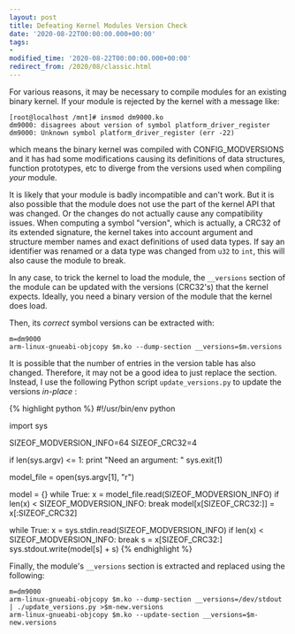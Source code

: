 ```yaml
---
layout: post
title: Defeating Kernel Modules Version Check
date: '2020-08-22T00:00:00.000+00:00'
tags:
- 
modified_time: '2020-08-22T00:00:00.000+00:00'
redirect_from: /2020/08/classic.html
---
```


For various reasons, it may be necessary to compile modules for an existing binary kernel.
If your module is rejected by the kernel with a message like:

~~~
[root@localhost /mnt]# insmod dm9000.ko
dm9000: disagrees about version of symbol platform_driver_register
dm9000: Unknown symbol platform_driver_register (err -22)
~~~

which means the binary kernel was compiled with CONFIG_MODVERSIONS and it has had some modifications causing its definitions of data structures, function prototypes, etc to diverge from the versions used when compiling  _your_  module.

It is likely that your module is badly incompatible and can't work. But it is also possible that the module
does not use the part of the kernel API that was changed. Or the changes do not actually cause any compatibility issues.
When computing a symbol "version", which is actually, a CRC32
of its extended signature, the kernel takes into account argument and structure member names and exact definitions of 
used data types. If say an identifier was renamed or a data type was changed from `u32` to `int`, this will also cause 
the module to break. 

In any case, to trick the kernel to load the module, the `__versions` section of the module can be updated with the versions (CRC32's) that the kernel expects. Ideally, you need a binary version of the module that the kernel does load.

Then, its  _correct_  symbol versions can be extracted with:

~~~
m=dm9000
arm-linux-gnueabi-objcopy $m.ko --dump-section __versions=$m.versions
~~~

It is possible that the number of entries in the version table has also changed. Therefore, it may not be a good idea to just replace the section. Instead, I use the following Python script `update_versions.py` to update the versions  _in-place_ :

{% highlight python %}
#!/usr/bin/env python

import sys

SIZEOF_MODVERSION_INFO=64
SIZEOF_CRC32=4

if len(sys.argv) <= 1:
	print "Need an argument: <model-file>"
	sys.exit(1)

model_file = open(sys.argv[1], "r")

model = {}
while True:
	x = model_file.read(SIZEOF_MODVERSION_INFO)
	if len(x) < SIZEOF_MODVERSION_INFO:
		break
	model[x[SIZEOF_CRC32:]] = x[:SIZEOF_CRC32]

while True:
	x = sys.stdin.read(SIZEOF_MODVERSION_INFO)
	if len(x) < SIZEOF_MODVERSION_INFO:
		break
	s = x[SIZEOF_CRC32:]
	sys.stdout.write(model[s] + s)
{% endhighlight %}

Finally, the module's `__versions` section is extracted and replaced using the following:

~~~
m=dm9000
arm-linux-gnueabi-objcopy $m.ko --dump-section __versions=/dev/stdout | ./update_versions.py >$m-new.versions
arm-linux-gnueabi-objcopy $m.ko --update-section __versions=$m-new.versions
~~~
